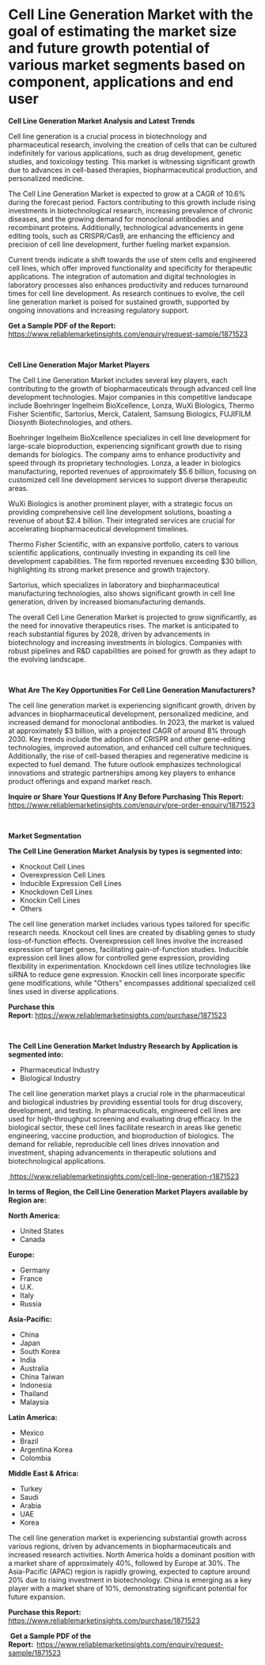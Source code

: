 <p><h1>Cell Line Generation Market with the goal of estimating the market size and future growth potential of various market segments based on component, applications and end user</h1></p><p><strong>Cell Line Generation Market Analysis and Latest Trends</strong></p>
<p><p>Cell line generation is a crucial process in biotechnology and pharmaceutical research, involving the creation of cells that can be cultured indefinitely for various applications, such as drug development, genetic studies, and toxicology testing. This market is witnessing significant growth due to advances in cell-based therapies, biopharmaceutical production, and personalized medicine.</p><p>The Cell Line Generation Market is expected to grow at a CAGR of 10.6% during the forecast period. Factors contributing to this growth include rising investments in biotechnological research, increasing prevalence of chronic diseases, and the growing demand for monoclonal antibodies and recombinant proteins. Additionally, technological advancements in gene editing tools, such as CRISPR/Cas9, are enhancing the efficiency and precision of cell line development, further fueling market expansion.</p><p>Current trends indicate a shift towards the use of stem cells and engineered cell lines, which offer improved functionality and specificity for therapeutic applications. The integration of automation and digital technologies in laboratory processes also enhances productivity and reduces turnaround times for cell line development. As research continues to evolve, the cell line generation market is poised for sustained growth, supported by ongoing innovations and increasing regulatory support.</p></p>
<p><strong>Get a Sample PDF of the Report:&nbsp;</strong> <a href="https://www.reliablemarketinsights.com/enquiry/request-sample/1871523?utm_campaign=3219&utm_medium=2&utm_source=Github&utm_content=ia&utm_term=13042025&utm_id=cell-line-generation">https://www.reliablemarketinsights.com/enquiry/request-sample/1871523</a></p>
<p>&nbsp;</p>
<p><strong>Cell Line Generation Major Market Players</strong></p>
<p><p>The Cell Line Generation Market includes several key players, each contributing to the growth of biopharmaceuticals through advanced cell line development technologies. Major companies in this competitive landscape include Boehringer Ingelheim BioXcellence, Lonza, WuXi Biologics, Thermo Fisher Scientific, Sartorius, Merck, Catalent, Samsung Biologics, FUJIFILM Diosynth Biotechnologies, and others.</p><p>Boehringer Ingelheim BioXcellence specializes in cell line development for large-scale bioproduction, experiencing significant growth due to rising demands for biologics. The company aims to enhance productivity and speed through its proprietary technologies. Lonza, a leader in biologics manufacturing, reported revenues of approximately $5.6 billion, focusing on customized cell line development services to support diverse therapeutic areas. </p><p>WuXi Biologics is another prominent player, with a strategic focus on providing comprehensive cell line development solutions, boasting a revenue of about $2.4 billion. Their integrated services are crucial for accelerating biopharmaceutical development timelines. </p><p>Thermo Fisher Scientific, with an expansive portfolio, caters to various scientific applications, continually investing in expanding its cell line development capabilities. The firm reported revenues exceeding $30 billion, highlighting its strong market presence and growth trajectory. </p><p>Sartorius, which specializes in laboratory and biopharmaceutical manufacturing technologies, also shows significant growth in cell line generation, driven by increased biomanufacturing demands. </p><p>The overall Cell Line Generation Market is projected to grow significantly, as the need for innovative therapeutics rises. The market is anticipated to reach substantial figures by 2028, driven by advancements in biotechnology and increasing investments in biologics. Companies with robust pipelines and R&D capabilities are poised for growth as they adapt to the evolving landscape.</p></p>
<p>&nbsp;</p>
<p><strong>What Are The Key Opportunities For Cell Line Generation Manufacturers?</strong></p>
<p><p>The cell line generation market is experiencing significant growth, driven by advances in biopharmaceutical development, personalized medicine, and increased demand for monoclonal antibodies. In 2023, the market is valued at approximately $3 billion, with a projected CAGR of around 8% through 2030. Key trends include the adoption of CRISPR and other gene-editing technologies, improved automation, and enhanced cell culture techniques. Additionally, the rise of cell-based therapies and regenerative medicine is expected to fuel demand. The future outlook emphasizes technological innovations and strategic partnerships among key players to enhance product offerings and expand market reach.</p></p>
<p><strong>Inquire or Share Your Questions If Any Before Purchasing This Report:</strong> <a href="https://www.reliablemarketinsights.com/enquiry/pre-order-enquiry/1871523?utm_campaign=3219&utm_medium=2&utm_source=Github&utm_content=ia&utm_term=13042025&utm_id=cell-line-generation">https://www.reliablemarketinsights.com/enquiry/pre-order-enquiry/1871523</a></p>
<p>&nbsp;</p>
<p><strong>Market Segmentation</strong></p>
<p><strong>The Cell Line Generation Market Analysis by types is segmented into:</strong></p>
<p><ul><li>Knockout Cell Lines</li><li>Overexpression Cell Lines</li><li>Inducible Expression Cell Lines</li><li>Knockdown Cell Lines</li><li>Knockin Cell Lines</li><li>Others</li></ul></p>
<p><p>The cell line generation market includes various types tailored for specific research needs. Knockout cell lines are created by disabling genes to study loss-of-function effects. Overexpression cell lines involve the increased expression of target genes, facilitating gain-of-function studies. Inducible expression cell lines allow for controlled gene expression, providing flexibility in experimentation. Knockdown cell lines utilize technologies like siRNA to reduce gene expression. Knockin cell lines incorporate specific gene modifications, while "Others" encompasses additional specialized cell lines used in diverse applications.</p></p>
<p><strong>Purchase this Report:&nbsp;</strong><a href="https://www.reliablemarketinsights.com/purchase/1871523?utm_campaign=3219&utm_medium=2&utm_source=Github&utm_content=ia&utm_term=13042025&utm_id=cell-line-generation">https://www.reliablemarketinsights.com/purchase/1871523</a></p>
<p>&nbsp;</p>
<p><strong>The Cell Line Generation Market Industry Research by Application is segmented into:</strong></p>
<p><ul><li>Pharmaceutical Industry</li><li>Biological Industry</li></ul></p>
<p><p>The cell line generation market plays a crucial role in the pharmaceutical and biological industries by providing essential tools for drug discovery, development, and testing. In pharmaceuticals, engineered cell lines are used for high-throughput screening and evaluating drug efficacy. In the biological sector, these cell lines facilitate research in areas like genetic engineering, vaccine production, and bioproduction of biologics. The demand for reliable, reproducible cell lines drives innovation and investment, shaping advancements in therapeutic solutions and biotechnological applications.</p></p>
<p><a href="https://www.reliablemarketinsights.com/cell-line-generation-r1871523?utm_campaign=3219&utm_medium=2&utm_source=Github&utm_content=ia&utm_term=13042025&utm_id=cell-line-generation">&nbsp;https://www.reliablemarketinsights.com/cell-line-generation-r1871523</a></p>
<p><strong>In terms of Region, the Cell Line Generation Market Players available by Region are:</strong></p>
<p>
    <p> <strong> North America: </strong>
        <ul>
            <li>United States</li>
            <li>Canada</li>
        </ul>
        </p> 
    <p> <strong> Europe: </strong>
        <ul>
            <li>Germany</li>
            <li>France</li>
            <li>U.K.</li>
            <li>Italy</li>
            <li>Russia</li>
        </ul>
        </p> 
    <p> <strong> Asia-Pacific: </strong>
        <ul>
            <li>China</li>
            <li>Japan</li>
            <li>South Korea</li>
            <li>India</li>
            <li>Australia</li>
            <li>China Taiwan</li>
            <li>Indonesia</li>
            <li>Thailand</li>
            <li>Malaysia</li>
        </ul>
        </p> 
    <p> <strong> Latin America: </strong>
        <ul>
            <li>Mexico</li>
            <li>Brazil</li>
            <li>Argentina Korea</li>
            <li>Colombia</li>
        </ul>
        </p> 
    <p> <strong> Middle East & Africa: </strong>
        <ul>
            <li>Turkey</li>
            <li>Saudi</li>
            <li>Arabia</li>
            <li>UAE</li>
            <li>Korea</li>
        </ul>
    </p>
    </p>
<p><p>The cell line generation market is experiencing substantial growth across various regions, driven by advancements in biopharmaceuticals and increased research activities. North America holds a dominant position with a market share of approximately 40%, followed by Europe at 30%. The Asia-Pacific (APAC) region is rapidly growing, expected to capture around 20% due to rising investment in biotechnology. China is emerging as a key player with a market share of 10%, demonstrating significant potential for future expansion.</p></p>
<p><strong>Purchase this Report: </strong><a href="https://www.reliablemarketinsights.com/purchase/1871523?utm_campaign=3219&utm_medium=2&utm_source=Github&utm_content=ia&utm_term=13042025&utm_id=cell-line-generation">https://www.reliablemarketinsights.com/purchase/1871523</a></p>
<p>&nbsp;<strong>Get a Sample PDF of the Report:&nbsp;&nbsp;</strong><a href="https://www.reliablemarketinsights.com/enquiry/request-sample/1871523?utm_campaign=3219&utm_medium=2&utm_source=Github&utm_content=ia&utm_term=13042025&utm_id=cell-line-generation">https://www.reliablemarketinsights.com/enquiry/request-sample/1871523</a></p>
<p><strong></strong></p>
<p><p></p><p></p><p></p></p>